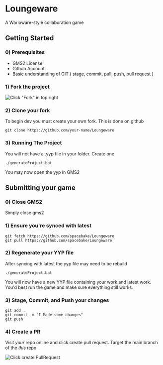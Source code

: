 # Loungeware
A Warioware-style collaboration game

## Getting Started 

### 0) Prerequisites 
- GMS2 License
- Github Account
- Basic understanding of GIT ( stage, commit, pull, push, pull request ) 

### 1) Fork the project 

![Click "Fork" in top right](https://i.imgur.com/5HMmWU1.png)

### 2) Clone your fork 
To begin dev you must create your own fork. This is done on github

```
git clone https://github.com/your-name/Loungeware
```

### 3) Running The Project

You will not have a .yyp file in your folder. Create one
```
./generateProject.bat
```

You may now open the yyp in GMS2

## Submitting your game 

### 0) Close GMS2 
Simply close gms2

### 1) Ensure you're synced with latest 

```
git fetch https://github.com/spacebake/Loungeware
git pull https://github.com/spacebake/Loungeware
```

### 2) Regenerate your YYP file

After syncing with latest the yyp file may need to be rebuild
```
./generateProject.bat
```

You will now have a new YYP file containing your work and latest work. You'd best run the game and make sure everything still works.

### 3) Stage, Commit, and Push your changes 

```
git add .
git commit -m "I Made some changes"
git push 
```

### 4) Create a PR 

Visit *your* repo online and click create pull request. Target the main branch of the *this* repo

![Click create PullRequest](https://i.imgur.com/ZDijdjB.png)


